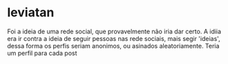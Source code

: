 # leviatan

Foi a ideia de uma rede social, que provavelmente não iria dar certo. A idiia era ir contra a ideia de seguir pessoas nas rede sociais, mais segir 'ideias', dessa forma os perfis seriam anonimos, ou asinados aleatoriamente. Teria um perfil para cada post
